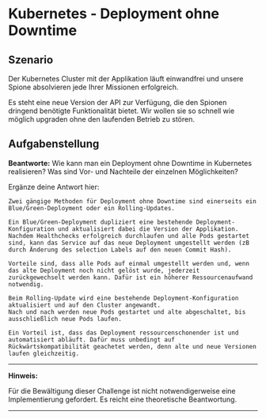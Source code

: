 # Kubernetes - Deployment ohne Downtime

## Szenario

Der Kubernetes Cluster mit der Applikation läuft einwandfrei und unsere Spione absolvieren jede Ihrer Missionen erfolgreich.

Es steht eine neue Version der API zur Verfügung, die den Spionen dringend benötigte Funktionalität bietet. Wir wollen sie so schnell wie möglich upgraden ohne den laufenden Betrieb zu stören.

## Aufgabenstellung

__Beantworte:__ Wie kann man ein Deployment ohne Downtime in Kubernetes realisieren? Was sind Vor- und Nachteile der einzelnen Möglichkeiten?

Ergänze deine Antwort hier:

```
Zwei gängige Methoden für Deployment ohne Downtime sind einerseits ein Blue/Green-Deployment oder ein Rolling-Updates.

Ein Blue/Green-Deployment dupliziert eine bestehende Deployment-Konfiguration und aktualisiert dabei die Version der Applikation. 
Nachdem Healthchecks erfolgreich durchlaufen und alle Pods gestartet sind, kann das Service auf das neue Deployment umgestellt werden (zB durch Änderung des selection Labels auf den neuen Commit Hash).

Vorteile sind, dass alle Pods auf einmal umgestellt werden und, wenn das alte Deployment noch nicht gelöst wurde, jederzeit zurückgewechselt werden kann. Dafür ist ein höherer Ressourcenaufwand notwendig.

Beim Rolling-Update wird eine bestehende Deployment-Konfiguration aktualisiert und auf den Cluster angewandt.
Nach und nach werden neue Pods gestartet und alte abgeschaltet, bis ausschließlich neue Pods laufen. 

Ein Vorteil ist, dass das Deployment ressourcenschonender ist und automatisiert abläuft. Dafür muss unbedingt auf Rückwärtskompatibilität geachetet werden, denn alte und neue Versionen laufen gleichzeitig.
```

---
**Hinweis:**

Für die Bewältigung dieser Challenge ist nicht notwendigerweise eine Implementierung gefordert. Es reicht eine theoretische Beantwortung.

---
